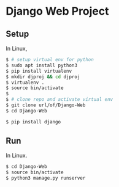 # Django Web Project

## Setup

In Linux,

```bash
$ # setup virtual env for python
$ sudo apt install python3
$ pip install virtualenv
$ mkdir djproj && cd djproj
$ virtualenv .
$ source bin/activate
$
$ # clone repo and activate virtual env
$ git clone url/of/Django-Web
$ cd Django-Web

$ pip install django
```

## Run

In Linux.

```bash
$ cd Django-Web
$ source bin/activate
$ python3 manage.py runserver
```